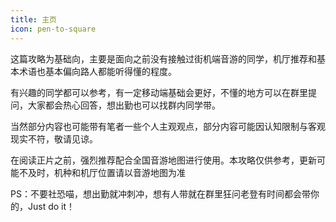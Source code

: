 ```yaml
---
title: 主页
icon: pen-to-square
---
```


这篇攻略为基础向，主要是面向之前没有接触过街机端音游的同学，机厅推荐和基本术语也基本偏向路人都能听得懂的程度。

有兴趣的同学都可以参考，有一定移动端基础会更好，不懂的地方可以在群里提问，大家都会热心回答，想出勤也可以找群内同学带。

当然部分内容也可能带有笔者一些个人主观观点，部分内容可能因认知限制与客观现实不符，敬请见谅。

在阅读正片之前，强烈推荐配合全国音游地图进行使用。本攻略仅供参考，更新可能不及时，机种和机厅位置请以音游地图为准

PS：不要社恐喵，想出勤就冲刺冲，想有人带就在群里狂问老登有时间都会带你的，Just do it！